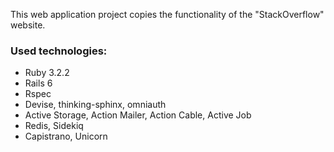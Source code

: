 This web application project copies the functionality of the "StackOverflow" website.
### Used technologies:
* Ruby 3.2.2
* Rails 6
* Rspec
* Devise, thinking-sphinx, omniauth
* Active Storage, Action Mailer, Action Cable, Active Job
* Redis, Sidekiq
* Capistrano, Unicorn
